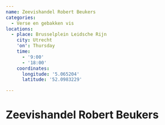 ```yaml
---
name: Zeevishandel Robert Beukers
categories:
  - Verse en gebakken vis
locations:
  - place: Brusselplein Leidsche Rijn
    city: Utrecht
    'on': Thursday
    time:
      - '9:00'
      - '18:00'
    coordinates:
      longitude: '5.065204'
      latitude: '52.0983229'

---
```


# Zeevishandel Robert Beukers

